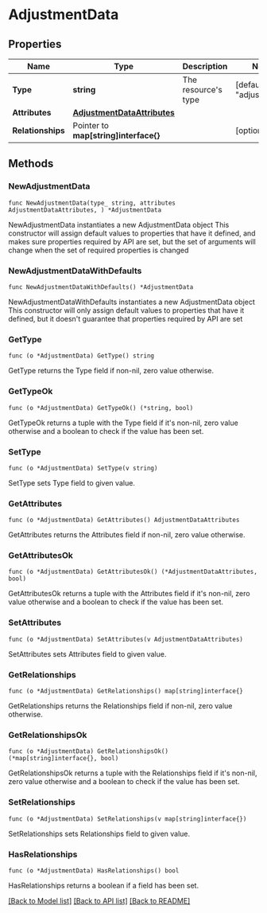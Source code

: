# AdjustmentData

## Properties

Name | Type | Description | Notes
------------ | ------------- | ------------- | -------------
**Type** | **string** | The resource&#39;s type | [default to "adjustments"]
**Attributes** | [**AdjustmentDataAttributes**](AdjustmentDataAttributes.md) |  | 
**Relationships** | Pointer to **map[string]interface{}** |  | [optional] 

## Methods

### NewAdjustmentData

`func NewAdjustmentData(type_ string, attributes AdjustmentDataAttributes, ) *AdjustmentData`

NewAdjustmentData instantiates a new AdjustmentData object
This constructor will assign default values to properties that have it defined,
and makes sure properties required by API are set, but the set of arguments
will change when the set of required properties is changed

### NewAdjustmentDataWithDefaults

`func NewAdjustmentDataWithDefaults() *AdjustmentData`

NewAdjustmentDataWithDefaults instantiates a new AdjustmentData object
This constructor will only assign default values to properties that have it defined,
but it doesn't guarantee that properties required by API are set

### GetType

`func (o *AdjustmentData) GetType() string`

GetType returns the Type field if non-nil, zero value otherwise.

### GetTypeOk

`func (o *AdjustmentData) GetTypeOk() (*string, bool)`

GetTypeOk returns a tuple with the Type field if it's non-nil, zero value otherwise
and a boolean to check if the value has been set.

### SetType

`func (o *AdjustmentData) SetType(v string)`

SetType sets Type field to given value.


### GetAttributes

`func (o *AdjustmentData) GetAttributes() AdjustmentDataAttributes`

GetAttributes returns the Attributes field if non-nil, zero value otherwise.

### GetAttributesOk

`func (o *AdjustmentData) GetAttributesOk() (*AdjustmentDataAttributes, bool)`

GetAttributesOk returns a tuple with the Attributes field if it's non-nil, zero value otherwise
and a boolean to check if the value has been set.

### SetAttributes

`func (o *AdjustmentData) SetAttributes(v AdjustmentDataAttributes)`

SetAttributes sets Attributes field to given value.


### GetRelationships

`func (o *AdjustmentData) GetRelationships() map[string]interface{}`

GetRelationships returns the Relationships field if non-nil, zero value otherwise.

### GetRelationshipsOk

`func (o *AdjustmentData) GetRelationshipsOk() (*map[string]interface{}, bool)`

GetRelationshipsOk returns a tuple with the Relationships field if it's non-nil, zero value otherwise
and a boolean to check if the value has been set.

### SetRelationships

`func (o *AdjustmentData) SetRelationships(v map[string]interface{})`

SetRelationships sets Relationships field to given value.

### HasRelationships

`func (o *AdjustmentData) HasRelationships() bool`

HasRelationships returns a boolean if a field has been set.


[[Back to Model list]](../README.md#documentation-for-models) [[Back to API list]](../README.md#documentation-for-api-endpoints) [[Back to README]](../README.md)


